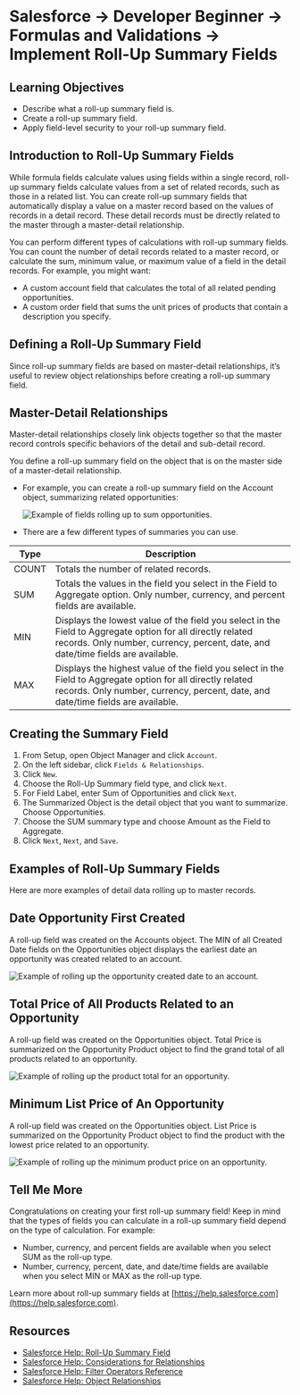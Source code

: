 # Salesforce -> Developer Beginner -> Formulas and Validations -> Implement Roll-Up Summary Fields

## Learning Objectives

- Describe what a roll-up summary field is.
- Create a roll-up summary field.
- Apply field-level security to your roll-up summary field.

## Introduction to Roll-Up Summary Fields

While formula fields calculate values using fields within a single record, roll-up summary fields calculate values from a set of related records, such as those in a related list. You can create roll-up summary fields that automatically display a value on a master record based on the values of records in a detail record. These detail records must be directly related to the master through a master-detail relationship.

You can perform different types of calculations with roll-up summary fields. You can count the number of detail records related to a master record, or calculate the sum, minimum value, or maximum value of a field in the detail records. For example, you might want:

- A custom account field that calculates the total of all related pending opportunities.
- A custom order field that sums the unit prices of products that contain a description you specify.

## Defining a Roll-Up Summary Field

Since roll-up summary fields are based on master-detail relationships, it’s useful to review object relationships before creating a roll-up summary field.

## Master-Detail Relationships

Master-detail relationships closely link objects together so that the master record controls specific behaviors of the detail and sub-detail record.

You define a roll-up summary field on the object that is on the master side of a master-detail relationship.

- For example, you can create a roll-up summary field on the Account object, summarizing related opportunities:

    ![Example of fields rolling up to sum opportunities.](/assets/related-opportunities.png)

- There are a few different types of summaries you can use.

| Type | Description |
| ---- | ----------- |
| COUNT | Totals the number of related records. |
| SUM | Totals the values in the field you select in the Field to Aggregate option. Only number, currency, and percent fields are available. |
| MIN | Displays the lowest value of the field you select in the Field to Aggregate option for all directly related records. Only number, currency, percent, date, and date/time fields are available. |
| MAX | Displays the highest value of the field you select in the Field to Aggregate option for all directly related records. Only number, currency, percent, date, and date/time fields are available. |

## Creating the Summary Field

1. From Setup, open Object Manager and click `Account`.
2. On the left sidebar, click `Fields & Relationships`.
3. Click `New`.
4. Choose the Roll-Up Summary field type, and click `Next`.
5. For Field Label, enter Sum of Opportunities and click `Next`.
6. The Summarized Object is the detail object that you want to summarize. Choose Opportunities.
7. Choose the SUM summary type and choose Amount as the Field to Aggregate.
8. Click `Next`, `Next`, and `Save`.

## Examples of Roll-Up Summary Fields

Here are more examples of detail data rolling up to master records.

## Date Opportunity First Created

A roll-up field was created on the Accounts object. The MIN of all Created Date fields on the Opportunities object displays the earliest date an opportunity was created related to an account.

![Example of rolling up the opportunity created date to an account.](/assets/created-date-MIN.png)

## Total Price of All Products Related to an Opportunity

A roll-up field was created on the Opportunities object. Total Price is summarized on the Opportunity Product object to find the grand total of all products related to an opportunity.

![Example of rolling up the product total for an opportunity.](/assets/total-price-roll-up-summary.png)

## Minimum List Price of An Opportunity

A roll-up field was created on the Opportunities object. List Price is summarized on the Opportunity Product object to find the product with the lowest price related to an opportunity.

![Example of rolling up the minimum product price on an opportunity.](/assets/minimum-list-price.png)

## Tell Me More

Congratulations on creating your first roll-up summary field! Keep in mind that the types of fields you can calculate in a roll-up summary field depend on the type of calculation. For example:

- Number, currency, and percent fields are available when you select SUM as the roll-up type.
- Number, currency, percent, date, and date/time fields are available when you select MIN or MAX as the roll-up type.

Learn more about roll-up summary fields at [https://help.salesforce.com](https://help.salesforce.com).

## Resources

- [Salesforce Help: Roll-Up Summary Field](https://help.salesforce.com/articleView?id=fields_about_roll_up_summary_fields.htm&type=5)
- [Salesforce Help: Considerations for Relationships](https://help.salesforce.com/articleView?id=relationships_considerations.htm&type=5)
- [Salesforce Help: Filter Operators Reference](https://help.salesforce.com/articleView?id=filter_operators.htm&type=5)
- [Salesforce Help: Object Relationships](https://help.salesforce.com/articleView?id=overview_of_custom_object_relationships.htm&type=5)
